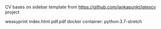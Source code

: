 CV bases on sidebar template from https://github.com/jankapunkt/latexcv project





weasyprint index.html pdf.pdf
docker container: python:3.7-stretch 

